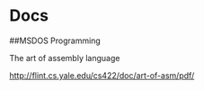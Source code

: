 # Docs

##MSDOS Programming

The art of assembly language

http://flint.cs.yale.edu/cs422/doc/art-of-asm/pdf/

